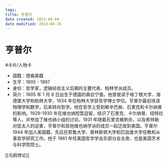 ```yaml
---
tags:
title: 亨普尔
date created: 2023-04-04
date modified: 2023-04-26
---
```


# 亨普尔

#卡片/人物卡

- 国籍：徳裔美籍
- 生平：1905 - 1997
- 身份：哲学家，逻辑经验主义后期的主要代表、柏林学派成员。
- 简介：1905 年 1 月 8 日出生于德国的奥拉宁堡。他曾就读于格丁根大学、海德堡大学和柏林大学，1934 年在柏林大学获哲学博士学位。亨普尔最初攻读物理学和数学，后来转向哲学。他在哲学上受到赖辛巴赫、石里克和卡尔纳普的影响。1929-1930 年在维也纳短暂逗留，结识了石里克、卡尔纳普、纽特拉等人，并参加了维也纳小组的讨论。1931 年随着石里克被刺杀，以及希特勒对犹太人的迫害，亨普尔和其他维也纳学派的成员一起迁居到美国。亨普尔 1944 年加入美国籍，先后在耶鲁大学、普林斯顿大学和匹兹堡大学任教和从事哲学研究工作。他于 1961 年任美国哲学学会东部分会主席，也是美国艺术与科学院院士。

[[乌鸦悖论]]
